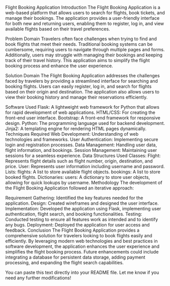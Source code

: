 Flight Booking Application
Introduction
The Flight Booking Application is a web-based platform that allows users to search for flights, book tickets, and manage their bookings. The application provides a user-friendly interface for both new and returning users, enabling them to register, log in, and view available flights based on their travel preferences.

Problem Domain
Travelers often face challenges when trying to find and book flights that meet their needs. Traditional booking systems can be cumbersome, requiring users to navigate through multiple pages and forms. Additionally, users may struggle with managing their bookings and keeping track of their travel history. This application aims to simplify the flight booking process and enhance the user experience.

Solution Domain
The Flight Booking Application addresses the challenges faced by travelers by providing a streamlined interface for searching and booking flights. Users can easily register, log in, and search for flights based on their origin and destination. The application also allows users to view their booking history and manage their reservations efficiently.

Software Used
Flask: A lightweight web framework for Python that allows for rapid development of web applications.
HTML/CSS: For creating the front-end user interface.
Bootstrap: A front-end framework for responsive design.
Python: The programming language used for backend development.
Jinja2: A templating engine for rendering HTML pages dynamically.
Techniques Required
Web Development: Understanding of web technologies and frameworks.
User Authentication: Implementing secure login and registration processes.
Data Management: Handling user data, flight information, and bookings.
Session Management: Maintaining user sessions for a seamless experience.
Data Structures Used
Classes:
Flight: Represents flight details such as flight number, origin, destination, and price.
User: Represents user information including username and password.
Lists:
flights: A list to store available flight objects.
bookings: A list to store booked flights.
Dictionaries:
users: A dictionary to store user objects, allowing for quick lookups by username.
Methodology
The development of the Flight Booking Application followed an iterative approach:

Requirement Gathering: Identified the key features needed for the application.
Design: Created wireframes and designed the user interface.
Implementation: Developed the application using Flask, implementing user authentication, flight search, and booking functionalities.
Testing: Conducted testing to ensure all features work as intended and to identify any bugs.
Deployment: Deployed the application for user access and feedback.
Conclusion
The Flight Booking Application provides a comprehensive solution for travelers looking to book flights easily and efficiently. By leveraging modern web technologies and best practices in software development, the application enhances the user experience and simplifies the flight booking process. Future enhancements could include integrating a database for persistent data storage, adding payment processing, and expanding the flight search capabilities.

You can paste this text directly into your README file. Let me know if you need any further modifications!

